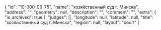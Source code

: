 {
    "id": "10-000-00-75",
    "name": "хозяйственный суд г. Минска",
    "address": "",
    "geometry": null,
    "description": "",
    "comment": "",
    "extra": {
        "is_archived": true
    },
    "judges": [],
    "longitude": null,
    "latitude": null,
    "title": "хозяйственный суд г. Минска",
    "region": null,
    "layout": "court"
}